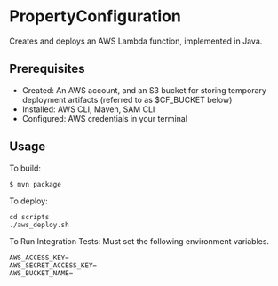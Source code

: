 # PropertyConfiguration

Creates and deploys an AWS Lambda function, implemented in Java.

## Prerequisites

* Created: An AWS account, and an S3 bucket for storing temporary deployment artifacts (referred to as $CF_BUCKET below)
* Installed: AWS CLI, Maven, SAM CLI
* Configured: AWS credentials in your terminal

## Usage

To build:

```
$ mvn package
```

To deploy:

```
cd scripts
./aws_deploy.sh
```

To Run Integration Tests:
Must set the following environment variables.

    AWS_ACCESS_KEY=
    AWS_SECRET_ACCESS_KEY=
    AWS_BUCKET_NAME=

